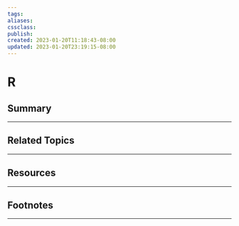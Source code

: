 ```yaml
---
tags:
aliases:
cssclass:
publish:
created: 2023-01-20T11:18:43-08:00
updated: 2023-01-20T23:19:15-08:00
---
```

# R

## Summary

---

## Related Topics

---

## Resources

---

## Footnotes

---